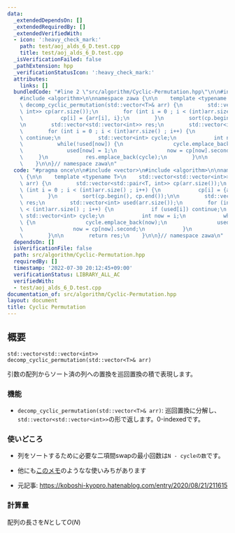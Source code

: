 ```yaml
---
data:
  _extendedDependsOn: []
  _extendedRequiredBy: []
  _extendedVerifiedWith:
  - icon: ':heavy_check_mark:'
    path: test/aoj_alds_6_D.test.cpp
    title: test/aoj_alds_6_D.test.cpp
  _isVerificationFailed: false
  _pathExtension: hpp
  _verificationStatusIcon: ':heavy_check_mark:'
  attributes:
    links: []
  bundledCode: "#line 2 \"src/algorithm/Cyclic-Permutation.hpp\"\n\n#include <vector>\n\
    #include <algorithm>\n\nnamespace zawa {\n\n    template <typename T>\n    std::vector<std::vector<int>>\
    \ decomp_cyclic_permutation(std::vector<T>& arr) {\n        std::vector<std::pair<T,\
    \ int>> cp(arr.size());\n        for (int i = 0 ; i < (int)arr.size() ; i++) {\n\
    \            cp[i] = {arr[i], i};\n        }\n        sort(cp.begin(), cp.end());\n\
    \n        std::vector<std::vector<int>> res;\n        std::vector<int> used(arr.size());\n\
    \        for (int i = 0 ; i < (int)arr.size() ; i++) {\n            if (used[i])\
    \ continue;\n            std::vector<int> cycle;\n            int now = i;\n \
    \           while(!used[now]) {\n                cycle.emplace_back(now);\n  \
    \              used[now] = 1;\n                now = cp[now].second;\n       \
    \     }\n            res.emplace_back(cycle);\n        }\n\n        return res;\n\
    \    }\n\n}// namespace zawa\n"
  code: "#pragma once\n\n#include <vector>\n#include <algorithm>\n\nnamespace zawa\
    \ {\n\n    template <typename T>\n    std::vector<std::vector<int>> decomp_cyclic_permutation(std::vector<T>&\
    \ arr) {\n        std::vector<std::pair<T, int>> cp(arr.size());\n        for\
    \ (int i = 0 ; i < (int)arr.size() ; i++) {\n            cp[i] = {arr[i], i};\n\
    \        }\n        sort(cp.begin(), cp.end());\n\n        std::vector<std::vector<int>>\
    \ res;\n        std::vector<int> used(arr.size());\n        for (int i = 0 ; i\
    \ < (int)arr.size() ; i++) {\n            if (used[i]) continue;\n           \
    \ std::vector<int> cycle;\n            int now = i;\n            while(!used[now])\
    \ {\n                cycle.emplace_back(now);\n                used[now] = 1;\n\
    \                now = cp[now].second;\n            }\n            res.emplace_back(cycle);\n\
    \        }\n\n        return res;\n    }\n\n}// namespace zawa\n"
  dependsOn: []
  isVerificationFile: false
  path: src/algorithm/Cyclic-Permutation.hpp
  requiredBy: []
  timestamp: '2022-07-30 20:12:45+09:00'
  verificationStatus: LIBRARY_ALL_AC
  verifiedWith:
  - test/aoj_alds_6_D.test.cpp
documentation_of: src/algorithm/Cyclic-Permutation.hpp
layout: document
title: Cyclic Permutation
---
```


## 概要
```
std::vector<std::vector<int>> decomp_cyclic_permutation(std::vector<T>& arr)
```

引数の配列からソート済の列への置換を巡回置換の積で表現します。

### 機能
* `decomp_cyclic_permutation(std::vector<T>& arr)`: 巡回置換に分解し、`std::vector<std::vector<int>>`の形で返します。0-indexedです。

###  使いどころ
* 列をソートするために必要な二項間swapの最小回数は`N - cycleの数`です。

* 他にも[このメモ](https://scrapbox.io/zawakasupublic/%E8%AA%AD%E3%81%BF%E3%83%A1%E3%83%A2_%E7%AB%B6%E3%83%97%E3%83%ADer%E3%81%AE%E3%81%9F%E3%82%81%E3%81%AE%E7%BE%A4%E8%AB%96(swap%E3%81%A8%E9%A0%86%E5%88%97%E3%81%A8%E5%AF%BE%E7%A7%B0%E7%BE%A4))のようなな使いみちがあります

* 元記事: https://koboshi-kyopro.hatenablog.com/entry/2020/08/21/211615

### 計算量
配列の長さを$N$として$O(N)$
